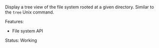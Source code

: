 Display a tree view of the file system rooted at a given directory. Similar to
the `tree` Unix command.

Features:

- File system API

Status: Working